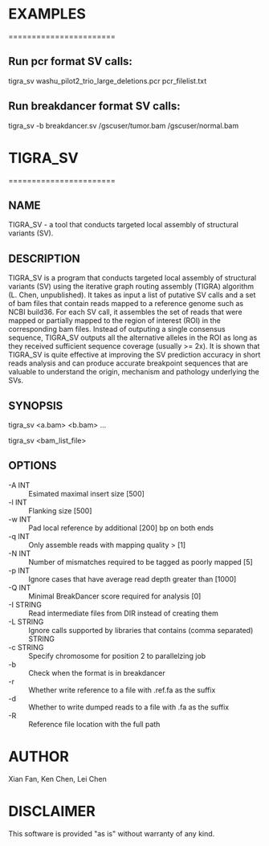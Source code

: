 # EXAMPLES

=======================

## Run pcr format SV calls:

<p class='terminal' markdown='1'>
tigra_sv washu_pilot2_trio_large_deletions.pcr pcr_filelist.txt
</p>

## Run breakdancer format SV calls:

<p class='terminal' markdown='1'>
tigra_sv -b breakdancer.sv /gscuser/tumor.bam /gscuser/normal.bam
</p>

# TIGRA_SV

=======================

## NAME
TIGRA_SV - a tool that conducts targeted local assembly of structural variants (SV).


## DESCRIPTION

TIGRA_SV is a program that conducts targeted local assembly of structural variants (SV) using
the iterative graph routing assembly (TIGRA) algorithm (L. Chen, unpublished). It takes as input
a list of putative SV calls and a set of bam files that contain reads mapped to a reference genome
such as NCBI build36. For each SV call, it assembles the set of reads that were mapped or partially
mapped to the region of interest (ROI) in the corresponding bam files. Instead of outputing a single
consensus sequence, TIGRA_SV outputs all the alternative alleles in the ROI as long as they received 
sufficient sequence coverage (usually >= 2x). It is shown that TIGRA_SV is quite effective at improving 
the SV prediction accuracy in short reads analysis and can produce accurate breakpoint sequences that 
are valuable to understand the origin, mechanism and pathology underlying the SVs.


## SYNOPSIS

tigra_sv <SV file> <a.bam> <b.bam> ...

tigra_sv <SV file> <bam_list_file>

## OPTIONS

<dl>
<dt>-A INT</dt>
<dd>Esimated maximal insert size [500]</dd>

<dt>-l INT</dt>
<dd>Flanking size [500]</dd>

<dt>-w INT</dt>
<dd>Pad local reference by additional [200] bp on both ends</dd>

<dt>-q INT</dt>
<dd>Only assemble reads with mapping quality > [1]</dd>

<dt>-N INT</dt>
<dd>Number of mismatches required to be tagged as poorly mapped [5]</dd>

<dt>-p INT</dt>
<dd>Ignore cases that have average read depth greater than [1000]</dd>

<dt>-Q INT </dt>
<dd>Minimal BreakDancer score required for analysis [0]</dd>

<dt>-I STRING</dt>
<dd>Read intermediate files from DIR instead of creating them</dd>

<dt>-L STRING</dt>
<dd>Ignore calls supported by libraries that contains (comma separated) STRING</dd>

<dt>-c STRING</dt>
<dd>Specify chromosome for position 2 to parallelzing job</dd>

<dt>-b</dt>
<dd>Check when the format is in breakdancer</dd>

<dt>-r</dt>
<dd>Whether write reference to a file with .ref.fa as the suffix</dd>

<dt>-d</dt>
<dd>Whether to write dumped reads to a file with .fa as the suffix</dd>

<dt>-R</dt>
<dd>Reference file location with the full path</dd>
</dl>

# AUTHOR

Xian Fan, Ken Chen, Lei Chen 


# DISCLAIMER

This software is provided "as is" without warranty of any kind.

